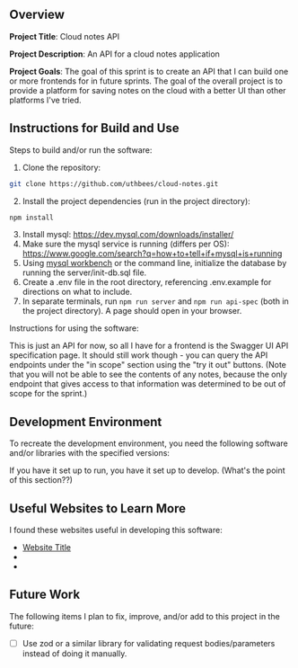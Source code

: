 ## Overview

**Project Title**: Cloud notes API

**Project Description**: An API for a cloud notes application

**Project Goals**: The goal of this sprint is to create an API that I can build one or more frontends for in future sprints. The goal of the overall project is to provide a platform for saving notes on the cloud with a better UI than other platforms I've tried.

## Instructions for Build and Use

Steps to build and/or run the software:

1. Clone the repository:

```bash
git clone https://github.com/uthbees/cloud-notes.git
```

2. Install the project dependencies (run in the project directory):

```bash
npm install
```

3. Install mysql: https://dev.mysql.com/downloads/installer/
4. Make sure the mysql service is running (differs per OS): https://www.google.com/search?q=how+to+tell+if+mysql+is+running
5. Using [mysql workbench](https://dev.mysql.com/downloads/workbench/) or the command line, initialize the database by running the server/init-db.sql file.
6. Create a .env file in the root directory, referencing .env.example for directions on what to include.
7. In separate terminals, run `npm run server` and `npm run api-spec` (both in the project directory). A page should open in your browser.

Instructions for using the software:

This is just an API for now, so all I have for a frontend is the Swagger UI API specification page. It should still work though - you can query the API endpoints under the "in scope" section using the "try it out" buttons. (Note that you will not be able to see the contents of any notes, because the only endpoint that gives access to that information was determined to be out of scope for the sprint.)

## Development Environment

To recreate the development environment, you need the following software and/or libraries with the specified versions:

If you have it set up to run, you have it set up to develop. (What's the point of this section??)

## Useful Websites to Learn More

I found these websites useful in developing this software:

-   [Website Title](Link)
-
-

## Future Work

The following items I plan to fix, improve, and/or add to this project in the future:

-   [ ] Use zod or a similar library for validating request bodies/parameters instead of doing it manually.
